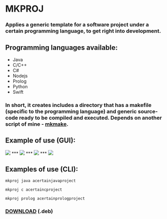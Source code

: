 # MKPROJ

### Applies a generic template for a software project under a certain programming language, to get right into development.

## Programming languages available:

- Java
- C/C++
- C#
- Nodejs
- Prolog
- Python
- Swift

### In short, it creates includes a directory that has a makefile (specific to the programming language) and generic source-code ready to be compiled and executed. Depends on another script of mine - <a href="https://github.com/perezjquim/mkmake">mkmake</a>.

## Example of use (GUI):
<img src="https://imgur.com/AZRXryNl.png"/>
***
<img src="https://imgur.com/YgIoCJUl.png"/>
***
<img src="https://imgur.com/fepSBT0l.png"/>
***
<img src="https://imgur.com/WACRKVAl.png"/>

## Examples of use (CLI):

`mkproj java acertainjavaproject`

`mkproj c acertaincproject`

`mkproj prolog acertainprologproject`

### <a href="https://github.com/perezjquim/mkproj/raw/master/mkproj-install.deb">DOWNLOAD</a> (.deb)



